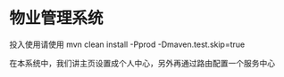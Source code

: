 ﻿
# 物业管理系统

投入使用请使用 mvn clean install -Pprod -Dmaven.test.skip=true

在本系统中，我们讲主页设置成个人中心，另外再通过路由配置一个服务中心
